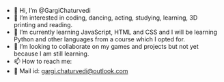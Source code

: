 - 👋 Hi, I’m @GargiChaturvedi
- 👀 I’m interested in coding, dancing, acting, studying, learning, 3D printing and reading.
- 🌱 I’m currently learning JavaScript, HTML and CSS and I will be learning Python and other languages from a course which I opted for.
- 💞️ I’m looking to collaborate on my games and projects but not yet because I am still learning.
- 📫 How to reach me:
- 📧 Mail id: gargi.chaturvedi@outlook.com
